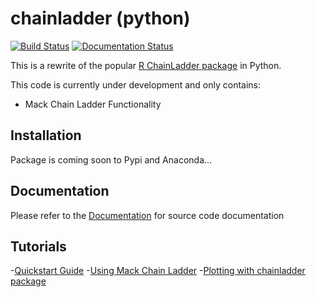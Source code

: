 # chainladder (python)
[![Build Status](https://travis-ci.org/jbogaardt/chainladder-python.svg?branch=master)](https://travis-ci.org/jbogaardt/chainladder-python)
[![Documentation Status](https://readthedocs.org/projects/chainladder-python/badge/?version=latest)](http://chainladder-python.readthedocs.io/en/latest/?badge=latest)

This is a rewrite of the popular [R ChainLadder package](https://github.com/mages/ChainLadder) in Python.

This code is currently under development and only contains:
  - Mack Chain Ladder Functionality

## Installation
Package is coming soon to Pypi and Anaconda...

## Documentation
Please refer to the [Documentation](http://chainladder-python.readthedocs.io/) for source code documentation

## Tutorials
 -[Quickstart Guide](http://chainladder-python.readthedocs.io/en/latest/quickstart.html)
 -[Using Mack Chain Ladder](http://chainladder-python.readthedocs.io/en/latest/quickstart.html)
 -[Plotting with chainladder package](http://chainladder-python.readthedocs.io/en/latest/quickstart.html)

